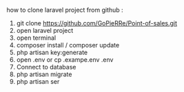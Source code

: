 how to clone laravel project from github :
1. git clone https://github.com/GoPieRRe/Point-of-sales.git
2. open laravel project
3. open terminal
4. composer install / composer update
5. php artisan key:generate
6. open .env or cp .exampe.env .env
7. Connect to database
8. php artisan migrate
9. php artisan ser